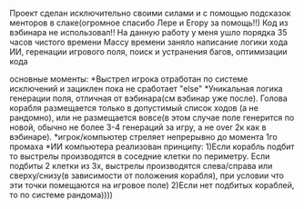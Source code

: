 Проект сделан исключительно своими силами и с помощью подсказок менторов в слаке(огромное спасибо  Лере и Егору за помощь!!)
Код из вэбинара не использовал!! На данную работу у меня ушло порядка 35 часов чистого времени
Массу времени заняло написание логики хода ИИ, геренации игрового поля, поиск и устранения багов,  оптимизации кода

основные моменты:
*Выстрел игрока отработан по системе исключений и зациклен пока не сработает "else"
*Уникальная логика генерации поля, отличная от вэбинара(см вэбинар уже после). Голова корабля размещается только в допустимый список ходов (а не рандомно), или не размещается вовсе(в этом случае поле генерится по новой, обычно не более 3-4 генераций за игру, а не over 2к как в вэбинаре).
*игрок/компьютер стреляет непрерывно до момента 1го промаха
*ИИ компьютера реализован принципу:
1)Если корабль подбит то выстрелы производятся в соседние клетки по периметру. Если подбиты 2 клетки из 3х, выстрелы производятся слева/справа или сверху/снизу(в зависимости от положения корабля), при условии что эти точки помещаются на игровое поле)
2)Если нет подбитых кораблей, то по системе рандома))))
